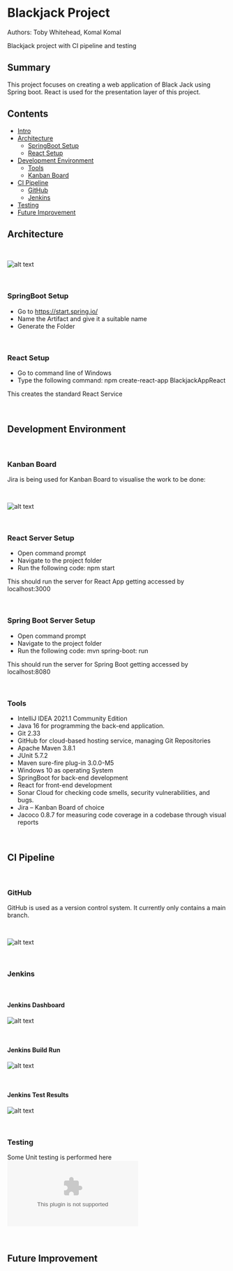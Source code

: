 # Blackjack Project
Authors: Toby Whitehead, Komal Komal

Blackjack project with CI pipeline and testing

## Summary

This project focuses on creating a web application of Black Jack 
using Spring boot. React is used for the presentation layer of this 
project.

## Contents

* [Intro](#Blackjack-Project)
* [Architecture](#Architecture)
  * [SpringBoot Setup](#SpringBoot-Setup)
  * [React Setup](#React-Setup)
* [Development Environment](#Development-Environment)
  * [Tools](#Tools)
  * [Kanban Board](#Kanban-Board)
* [CI Pipeline](#CI-Pipeline)
  * [GitHub](#GitHub)
  * [Jenkins](#Jenkins)
* [Testing](#Testing)
* [Future Improvement](#Future-Improvement)

## Architecture
<br/>

![alt text](./READMEFiles/Architecture.jpg)

<br/>

### SpringBoot Setup

* Go to https://start.spring.io/
* Name the Artifact and give it a suitable name
* Generate the Folder

<br/>

### React Setup

* Go to command line of Windows
* Type the following command:
npm create-react-app BlackjackAppReact

This creates the standard React Service

<br/>

## Development Environment

<br/>

### Kanban Board

Jira is being used for Kanban Board to visualise the work to be done:

<br/>

![alt text](https://github.com/TSI-Koby/BlackjackProject/blob/main/READMEFiles/JiraKanbanBoard.PNG)

<br/>

### React Server Setup

* Open command prompt
* Navigate to the project folder
* Run the following code: npm start
 
This should run the server for React App getting accessed by localhost:3000

<br/>

### Spring Boot Server Setup

* Open command prompt
* Navigate to the project folder
* Run the following code: mvn spring-boot: run
  
This should run the server for Spring Boot getting accessed by localhost:8080

<br/>

### Tools

* IntelliJ IDEA 2021.1 Community Edition
* Java 16 for programming the back-end application.
* Git 2.33
* GitHub for cloud-based hosting service, managing Git Repositories
* Apache Maven 3.8.1
* JUnit 5.7.2
* Maven sure-fire plug-in 3.0.0-M5
* Windows 10 as operating System
* SpringBoot for back-end development
* React for front-end development
* Sonar Cloud for checking code smells, security vulnerabilities, and bugs.
* Jira – Kanban Board of choice
* Jacoco 0.8.7 for measuring code coverage in a codebase through visual reports

<br/>

## CI Pipeline

<br/>

### GitHub

GitHub is used as a version control system. It currently only
contains a main branch.

<br/>

![alt text](./READMEFiles/Github.png)

<br/>

### Jenkins

<br/>

#### Jenkins Dashboard

![alt text](./READMEFiles/Jenkins.png)

<br/>

#### Jenkins Build Run

![alt text](./READMEFiles/JenkinsBuild.png)

<br/>

#### Jenkins Test Results

![alt text](./READMEFiles/JenkinsTestResults.png)

<br/>

### Testing

Some Unit testing is performed here
![alt text](./READMEFiles/BlackjackUnitTesting.xlsx)

<br/>

## Future Improvement
<!---
Insert future improvement section
-->
